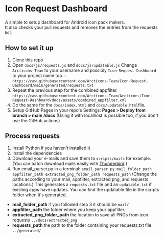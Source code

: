 # Icon Request Dashboard
A simple to setup dashboard for Android icon pack makers. <br>
It also checks your pull requests and removes the entries from the requests list.

## How to set it up

1. Clone this repo
2. Open `docs/js/requests.js` and `docs/js/updatable.js` Change `Arcticons-Team` to your username and possibly `Icon-Request-Dashboard` to your project name too. : `https://raw.githubusercontent.com/Arcticons-Team/Icon-Request-Dashboard/main/generated/requests.txt`
3. Repeat the previous step for the combined appfilter. `https://raw.githubusercontent.com/Arcticons-Team/Arcticons/Icon-Request-Dashboard/docs/assets/combined_appfilter.xml`
4. Do the same for the `docs/index.html` and `docs/updatable.html`file.
5. Setup GitHub Pages in your repo's Settings: **Pages > Deploy from branch > main /docs**
(Using it with localhost is possible too, if you don't use the GitHub actions) 

## Process requests

1. Install Python if you haven't installed it
2. Install the dependencies
3. Download your e-mails and save them to `scripts/mails` for example. (You can batch download mails easily with [Thunderbird](https://www.thunderbird.net/en-US/).)
4. Run email_parser.py in a terminal: `email_parser.py mail_folder_path appfilter_path extracted_png_folder_path requests_path`
   (Change the paths according to your mail, appfilter, extracted png, and requests locations.)
This generates a `requests.txt` file and an `updatable.txt` if existing apps have updates. You can find the updatable file in the scripts folder when it's generated.

- **mail_folder_path** if you followed step 3 it should be `mail/`
- **appfilter_path** the folder where you keep your appfilter.
- **extracted_png_folder_path** the location to save all PNGs from icon requests `../docs/extracted_png`
- **requests_path** the path to the folder containing your requests.txt file `../generated/`
